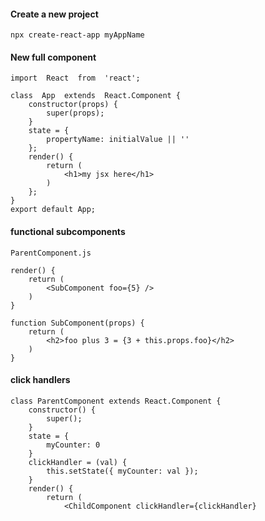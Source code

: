 


#### Create a new project
 `npx create-react-app myAppName`
#### New full component
```  
import  React  from  'react';

class  App  extends  React.Component {
	constructor(props) {
	    super(props);
	}
	state = {
		propertyName: initialValue || ''
	};
	render() {
		return (
			<h1>my jsx here</h1>
		)
	};
}
export default App;
```

#### functional subcomponents
`ParentComponent.js`
```
render() {
	return (
		<SubComponent foo={5} />
	)
}

function SubComponent(props) {
	return (
		<h2>foo plus 3 = {3 + this.props.foo}</h2>
	)
}
```
#### click handlers
```
class ParentComponent extends React.Component {
	constructor() {
		super();
	}
	state = {
		myCounter: 0
	}
	clickHandler = (val) {
		this.setState({ myCounter: val });
	}
	render() {
		return (
			<ChildComponent clickHandler={clickHandler}
```
